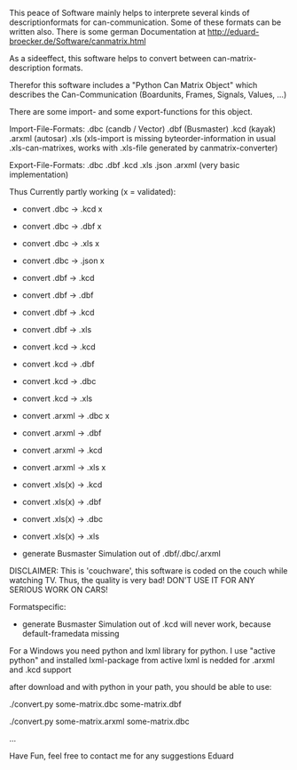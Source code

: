 This peace of Software mainly helps to interprete several kinds of descriptionformats for can-communication.
Some of these formats can be written also. There is some german Documentation at http://eduard-broecker.de/Software/canmatrix.html

As a sideeffect, this software helps to convert between can-matrix-description formats.

Therefor this software includes a "Python Can Matrix Object" which describes the Can-Communication (Boardunits, Frames, Signals, Values, ...)

There are some import- and some export-functions for this object.

Import-File-Formats:
 .dbc (candb / Vector)
 .dbf (Busmaster)
 .kcd (kayak)
 .arxml (autosar)
 .xls (xls-import is missing byteorder-information in usual .xls-can-matrixes, works with .xls-file generated by canmatrix-converter)

Export-File-Formats:
 .dbc 
 .dbf
 .kcd
 .xls
 .json
 .arxml (very basic implementation)

Thus Currently partly working (x = validated):
* convert .dbc -> .kcd x
* convert .dbc -> .dbf x
* convert .dbc -> .xls x
* convert .dbc -> .json x
* convert .dbf -> .kcd
* convert .dbf -> .dbf
* convert .dbf -> .kcd
* convert .dbf -> .xls
* convert .kcd -> .kcd
* convert .kcd -> .dbf
* convert .kcd -> .dbc
* convert .kcd -> .xls
* convert .arxml -> .dbc x
* convert .arxml -> .dbf
* convert .arxml -> .kcd
* convert .arxml -> .xls x
* convert .xls(x) -> .kcd
* convert .xls(x) -> .dbf
* convert .xls(x) -> .dbc
* convert .xls(x) -> .xls 



* generate Busmaster Simulation out of .dbf/.dbc/.arxml


DISCLAIMER:
This is 'couchware', this software is coded on the couch while watching TV.
Thus, the quality is very bad!
DON'T USE IT FOR ANY SERIOUS WORK ON CARS!


Formatspecific:
* generate Busmaster Simulation out of .kcd will never work, because default-framedata missing


For a Windows you need python and lxml library for python. 
I use "active python" and installed lxml-package from active
lxml is nedded for .arxml and .kcd support
 
after download and with python in your path, you should be able to use:

./convert.py some-matrix.dbc some-matrix.dbf

./convert.py some-matrix.arxml some-matrix.dbc

...


Have Fun,
feel free to contact me for any suggestions
Eduard

